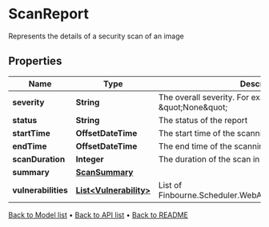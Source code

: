 

# ScanReport

Represents the details of a security scan of an image

## Properties

| Name | Type | Description | Notes |
|------------ | ------------- | ------------- | -------------|
|**severity** | **String** | The overall severity. For example : \&quot;High\&quot; or \&quot;None\&quot; |  [optional] |
|**status** | **String** | The status of the report |  [optional] |
|**startTime** | **OffsetDateTime** | The start time of the scanning process |  [optional] |
|**endTime** | **OffsetDateTime** | The end time of the scanning process |  [optional] |
|**scanDuration** | **Integer** | The duration of the scan in seconds |  [optional] |
|**summary** | [**ScanSummary**](ScanSummary.md) |  |  [optional] |
|**vulnerabilities** | [**List&lt;Vulnerability&gt;**](Vulnerability.md) | List of Finbourne.Scheduler.WebApi.Dtos.Images.Vulnerability |  [optional] |



[Back to Model list](../README.md#documentation-for-models) &#8226; [Back to API list](../README.md#documentation-for-api-endpoints) &#8226; [Back to README](../README.md)


